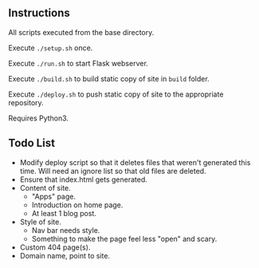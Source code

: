 ## Instructions
All scripts executed from the base directory.

Execute `./setup.sh` once.

Execute `./run.sh` to start Flask webserver.

Execute `./build.sh` to build static copy of site in `build` folder.

Execute `./deploy.sh` to push static copy of site to the appropriate repository.

Requires Python3.

## Todo List
* Modify deploy script so that it deletes files that weren't generated this time. Will need an ignore list so that old files are deleted.
* Ensure that index.html gets generated.
* Content of site.
    * "Apps" page.
    * Introduction on home page.
    * At least 1 blog post.
* Style of site.
    * Nav bar needs style.
    * Something to make the page feel less "open" and scary.
* Custom 404 page(s).
* Domain name, point to site.
